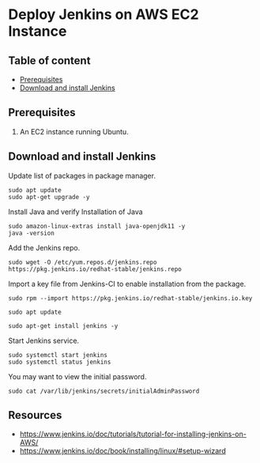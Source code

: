 # Deploy Jenkins on AWS EC2 Instance

## Table of content
- [Prerequisites](#prerequisites)
- [Download and install Jenkins](#download-and-install-jenkins)

## Prerequisites
1. An EC2 instance running Ubuntu.

## Download and install Jenkins
Update list of packages in package manager.
```
sudo apt update
sudo apt-get upgrade -y
```

Install Java and verify Installation of Java
```
sudo amazon-linux-extras install java-openjdk11 -y
java -version
```


Add the Jenkins repo.
```
sudo wget -O /etc/yum.repos.d/jenkins.repo https://pkg.jenkins.io/redhat-stable/jenkins.repo
```
Import a key file from Jenkins-CI to enable installation from the package.
```
sudo rpm --import https://pkg.jenkins.io/redhat-stable/jenkins.io.key
```
```
sudo apt update
```
```
sudo apt-get install jenkins -y
```
Start Jenkins service.
```
sudo systemctl start jenkins
sudo systemctl status jenkins
```
You may want to view the initial password.
```
sudo cat /var/lib/jenkins/secrets/initialAdminPassword
```


## Resources
- https://www.jenkins.io/doc/tutorials/tutorial-for-installing-jenkins-on-AWS/
- https://www.jenkins.io/doc/book/installing/linux/#setup-wizard